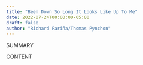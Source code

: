 ```yaml
---
title: "Been Down So Long It Looks Like Up To Me"
date: 2022-07-24T00:00:00-05:00
draft: false
author: "Richard Fariña/Thomas Pynchon"
---
```


SUMMARY

<!--more-->

CONTENT